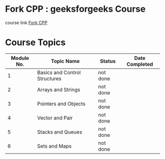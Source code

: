 # Fork CPP : geeksforgeeks Course
course link [Fork CPP](https://practice.geeksforgeeks.org/batch/fork-cpp)

# Course Topics

Module No. | Topic Name | Status | Date Completed |
---------------|----------------|---------|---------------------|
1 |Basics and Control Structures | not done |  |
2 | Arrays and Strings | not done | |
3 | Pointers and Objects | not done |  |
4 | Vector and Pair | not done | |
5 | Stacks and Queues | not done | |
6 | Sets and Maps | not done | |

